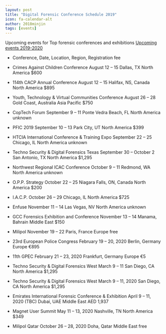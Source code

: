```yaml
---
layout: post
title: "Digital Forensic Conference Schedule 2019"
icon: fa-calendar-alt
author: 2018minjin
tags: [events]
---
```


Upcoming events for Top forensic conferences and exhibitions
[Upcoming events 2019-2020](https://blog.atola.com/top-forensic-conferences-2018-2019/)

* Conference, Date, Location, Region, Registration fee

*  Crimes Against Children Conference  	August 12 – 15	Dallas, TX	North America	$600
*  114th CACP Annual Conference	August 12 – 15	Halifax, NS, Canada	North America	$895
*  Youth, Technology & Virtual Communities Conference	August 26 – 28	Gold Coast, Australia	Asia Pacific	$750
*  CopTech Forum	September 9 – 11	Ponte Vedra Beach, FL	North America	unknown
*  PFIC 2019	September 10 – 13	Park City, UT	North America	$399
*  HTCIA International Conference & Training Expo 	September 22 – 25	Chicago, IL	North America	unknown
*  Techno Security & Digital Forensics Texas 	September 30 – October 2	San Antonio, TX	North America	$1,295
*  Northwest Regional ICAC Conference 	October 9 – 11	Redmond, WA	North America	unknown
*  O.P.P. Strategy 	October 22 – 25	Niagara Falls, ON, Canada	North America	$200
*  I.A.C.P.	October 26 – 29	Chicago, IL	North America	$725
*  Enfuse	November 11 – 14	Las Vegas, NV	North America	unknown
*  GCC Forensics Exhibition and Conference 	November 13 – 14	Manama, Bahrain	Middle East	$150
*  Milipol 	November 19 – 22	Paris, France	Europe	free
*  23rd European Police Congress	February 19 – 20, 2020	Berlin, Germany	Europe	€895
*  11th GPEC	February 21 – 23, 2020	Frankfurt, Germany	Europe	€5
*  Techno Security & Digital Forensics West 	March 9 – 11	San Diego, CA	North America	$1,295
*  Techno Security & Digital Forensics West 	March 9 – 11, 2020	San Diego, CA	North America	$1,295
*  Emirates International Forensic Conference & Exhibition 	April 9 – 11, 2020 (TBC)	Dubai, UAE	Middle East	AED 1,937
*  Magnet User Summit 	May 11 – 13, 2020	Nashville, TN	North America	$349
*  Milipol Qatar	October 26 – 28, 2020	Doha, Qatar	Middle East	free


